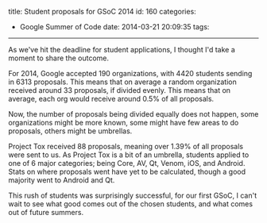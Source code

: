 title: Student proposals for GSoC 2014
id: 160
categories:
  - Google Summer of Code
date: 2014-03-21 20:09:35
tags:
---

As we've hit the deadline for student applications, I thought I'd take a moment to share the outcome.

For 2014, Google accepted 190 organizations, with 4420 students sending in 6313 proposals. This means that on average a random organization received around 33 proposals, if divided evenly. This means that on average, each org would receive around 0.5% of all proposals.

Now, the number of proposals being divided equally does not happen, some organizations might be more known, some might have few areas to do proposals, others might be umbrellas.

Project Tox received 88 proposals, meaning over 1.39% of all proposals were sent to us. As Project Tox is a bit of an umbrella, students applied to one of 6 major categories; being Core, AV, Qt, Venom, iOS, and Android. Stats on where proposals went have yet to be calculated, though a good majority went to Android and Qt.

This rush of students was surprisingly successful, for our first GSoC, I can't wait to see what good comes out of the chosen students, and what comes out of future summers.